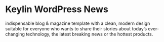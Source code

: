 # Keylin WordPress News
 indispensable blog & magazine template with a clean, modern design suitable for everyone who wants to share their stories about today’s ever-changing technology, the latest breaking news or the hottest products.
